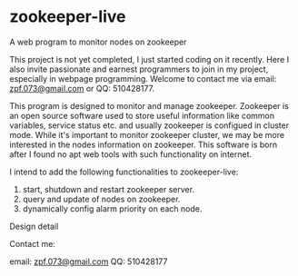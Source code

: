 # zookeeper-live
A web program to monitor nodes on zookeeper

This project is not yet completed, I just started coding on it recently. Here I also invite passionate and earnest programmers to join in my project, especially in webpage programming. Welcome to contact me via email: zpf.073@gmail.com or QQ: 510428177.

This program is designed to monitor and manage zookeeper. Zookeeper is an open source software used to store useful information like common variables, service status etc. and usually zookeeper is configued in cluster mode. While it's important to monitor zookeeper cluster, we may be more interested in the nodes information on zookeeper. This software is born after I found no apt web tools with such functionality on internet.

I intend to add the following functionalities to zookeeper-live:

1. start, shutdown and restart zookeeper server.
2. query and update of nodes on zookeeper.
3. dynamically config alarm priority on each node.

Design detail

Contact me:

email: zpf.073@gmail.com
QQ: 510428177
